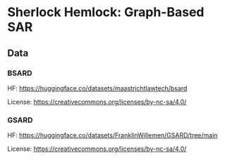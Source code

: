 # Sherlock Hemlock: Graph-Based SAR

## Data

### BSARD
HF: https://huggingface.co/datasets/maastrichtlawtech/bsard

License: https://creativecommons.org/licenses/by-nc-sa/4.0/

### GSARD
HF: https://huggingface.co/datasets/FranklinWillemen/GSARD/tree/main

License: https://creativecommons.org/licenses/by-nc-sa/4.0/
